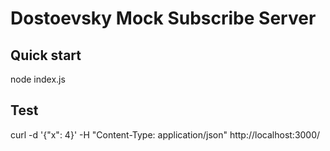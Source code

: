 Dostoevsky Mock Subscribe Server
================================

Quick start
-----------

node index.js


Test
----

curl -d '{"x": 4}' -H "Content-Type: application/json" http://localhost:3000/
